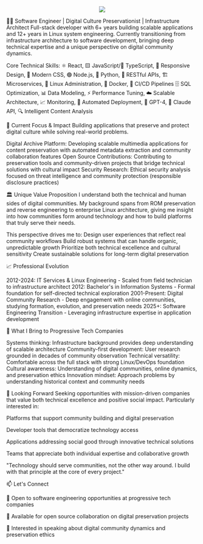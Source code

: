 <div align="center">
  <img src="https://readme-typing-svg.herokuapp.com/?lines=~$%20whoami;jjf3%20-%20Software%20Engineer;~$%20cat%20skills.txt;Full-Stack%20Developer%20%7C%20Digital%20Archivist;~$%20ls%20expertise/;JavaScript%20Python%20React%20Node.js;Docker%20Linux%20System%20Architecture;~$%20git%20log%20--oneline;6+%20years%20scalable%20applications;Linux%20infrastructure%20engineering;Open%20source%20contributions;Digital%20preservation%20projects;~$%20_&font=mono&color=00ff88&background=1e1e1e&center=true&width=600&height=300&duration=3000&pause=1000">
</div>
 
👨‍💻 Software Engineer | Digital Culture Preservationist | Infrastructure Architect
Full-stack developer with 6+ years building scalable applications and 12+ years in Linux system engineering. Currently transitioning from infrastructure architecture to software development, bringing deep technical expertise and a unique perspective on digital community dynamics.

Core Technical Skills: ⚛️ React, 🟨 JavaScript/🔷 TypeScript, 📱 Responsive Design, 🎨 Modern CSS, 🟢 Node.js, 🐍 Python, 🔗 RESTful APIs, 🏗️ Microservices, 🐧 Linux Administration, 🐳 Docker, 🔄 CI/CD Pipelines 🗄️ SQL Optimization, 📊 Data Modeling, ⚡ Performance Tuning, ☁️ Scalable Architecture, 📈 Monitoring, 🚀 Automated Deployment, 🤖 GPT-4, 🧠 Claude API, 🔍 Intelligent Content Analysis


🎯 Current Focus & Impact
Building applications that preserve and protect digital culture while solving real-world problems.

Digital Archive Platform: Developing scalable multimedia applications for content preservation with automated metadata extraction and community collaboration features
Open Source Contributions: Contributing to preservation tools and community-driven projects that bridge technical solutions with cultural impact
Security Research: Ethical security analysis focused on threat intelligence and community protection (responsible disclosure practices)

🏛️ Unique Value Proposition
I understand both the technical and human sides of digital communities. My background spans from ROM preservation and reverse engineering to enterprise Linux architecture, giving me insight into how communities form around technology and how to build platforms that truly serve their needs.

This perspective drives me to:
Design user experiences that reflect real community workflows
Build robust systems that can handle organic, unpredictable growth
Prioritize both technical excellence and cultural sensitivity
Create sustainable solutions for long-term digital preservation

📈 Professional Evolution

2012-2024: IT Services & Linux Engineering - Scaled from field technician to infrastructure architect
2012: Bachelor's in Information Systems - Formal foundation for self-directed technical exploration
2001-Present: Digital Community Research - Deep engagement with online communities, studying formation, evolution, and preservation needs
2025+: Software Engineering Transition - Leveraging infrastructure expertise in application development

🌟 What I Bring to Progressive Tech Companies

Systems thinking: Infrastructure background provides deep understanding of scalable architecture
Community-first development: User research grounded in decades of community observation
Technical versatility: Comfortable across the full stack with strong Linux/DevOps foundation
Cultural awareness: Understanding of digital communities, online dynamics, and preservation ethics
Innovation mindset: Approach problems by understanding historical context and community needs

🔮 Looking Forward
Seeking opportunities with mission-driven companies that value both technical excellence and positive social impact. Particularly interested in:

Platforms that support community building and digital preservation

Developer tools that democratize technology access

Applications addressing social good through innovative technical solutions

Teams that appreciate both individual expertise and collaborative growth


"Technology should serve communities, not the other way around. I build with that principle at the core of every project."

📫 Let's Connect

💼 Open to software engineering opportunities at progressive tech companies

🤝 Available for open source collaboration on digital preservation projects

🎤 Interested in speaking about digital community dynamics and preservation ethics
